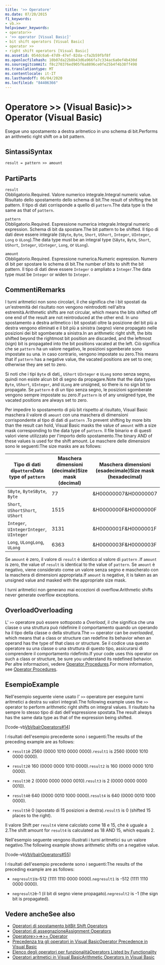 ```yaml
---
title: '>> Operatore'
ms.date: 07/20/2015
f1_keywords:
- vb.>>
helpviewer_keywords:
- operator>>
- '>> operator [Visual Basic]'
- bit shift operators [Visual Basic]
- operator >>
- right shift operators [Visual Basic]
ms.assetid: 054dc6a6-47d9-47ef-82da-cfa2b59fbf8f
ms.openlocfilehash: 10b07da22b8b43d6a966fa7c334ac6a0ef4b430d
ms.sourcegitcommit: f8c270376ed905f6a8896ce0fe25b4f4b38ff498
ms.translationtype: MT
ms.contentlocale: it-IT
ms.lasthandoff: 06/04/2020
ms.locfileid: "84406366"
---
```

# <a name="-operator-visual-basic"></a><span data-ttu-id="21e78-102">Operatore >> (Visual Basic)</span><span class="sxs-lookup"><span data-stu-id="21e78-102">>> Operator (Visual Basic)</span></span>
<span data-ttu-id="21e78-103">Esegue uno spostamento a destra aritmetico in uno schema di bit.</span><span class="sxs-lookup"><span data-stu-id="21e78-103">Performs an arithmetic right shift on a bit pattern.</span></span>  
  
## <a name="syntax"></a><span data-ttu-id="21e78-104">Sintassi</span><span class="sxs-lookup"><span data-stu-id="21e78-104">Syntax</span></span>  
  
```vb  
result = pattern >> amount  
```  
  
## <a name="parts"></a><span data-ttu-id="21e78-105">Parti</span><span class="sxs-lookup"><span data-stu-id="21e78-105">Parts</span></span>  
 `result`  
 <span data-ttu-id="21e78-106">Obbligatorio.</span><span class="sxs-lookup"><span data-stu-id="21e78-106">Required.</span></span> <span data-ttu-id="21e78-107">Valore numerico integrale.</span><span class="sxs-lookup"><span data-stu-id="21e78-107">Integral numeric value.</span></span> <span data-ttu-id="21e78-108">Risultato dello spostamento dello schema di bit.</span><span class="sxs-lookup"><span data-stu-id="21e78-108">The result of shifting the bit pattern.</span></span> <span data-ttu-id="21e78-109">Il tipo di dati corrisponde a quello di `pattern`.</span><span class="sxs-lookup"><span data-stu-id="21e78-109">The data type is the same as that of `pattern`.</span></span>  
  
 `pattern`  
 <span data-ttu-id="21e78-110">Obbligatorio.</span><span class="sxs-lookup"><span data-stu-id="21e78-110">Required.</span></span> <span data-ttu-id="21e78-111">Espressione numerica integrale.</span><span class="sxs-lookup"><span data-stu-id="21e78-111">Integral numeric expression.</span></span> <span data-ttu-id="21e78-112">Schema di bit da spostare.</span><span class="sxs-lookup"><span data-stu-id="21e78-112">The bit pattern to be shifted.</span></span> <span data-ttu-id="21e78-113">Il tipo di dati deve essere integrale (`SByte`, `Byte`, `Short`, `UShort`, `Integer`, `UInteger`, `Long` o `ULong`).</span><span class="sxs-lookup"><span data-stu-id="21e78-113">The data type must be an integral type (`SByte`, `Byte`, `Short`, `UShort`, `Integer`, `UInteger`, `Long`, or `ULong`).</span></span>  
  
 `amount`  
 <span data-ttu-id="21e78-114">Obbligatorio.</span><span class="sxs-lookup"><span data-stu-id="21e78-114">Required.</span></span> <span data-ttu-id="21e78-115">Espressione numerica.</span><span class="sxs-lookup"><span data-stu-id="21e78-115">Numeric expression.</span></span> <span data-ttu-id="21e78-116">Numero di bit per spostare lo schema di bit.</span><span class="sxs-lookup"><span data-stu-id="21e78-116">The number of bits to shift the bit pattern.</span></span> <span data-ttu-id="21e78-117">Il tipo di dati deve essere `Integer` o ampliato a `Integer`.</span><span class="sxs-lookup"><span data-stu-id="21e78-117">The data type must be `Integer` or widen to `Integer`.</span></span>  
  
## <a name="remarks"></a><span data-ttu-id="21e78-118">Commenti</span><span class="sxs-lookup"><span data-stu-id="21e78-118">Remarks</span></span>  
 <span data-ttu-id="21e78-119">I turni aritmetici non sono circolari, il che significa che i bit spostati da un'estremità del risultato non vengono reintrodotti nell'altra estremità.</span><span class="sxs-lookup"><span data-stu-id="21e78-119">Arithmetic shifts are not circular, which means the bits shifted off one end of the result are not reintroduced at the other end.</span></span> <span data-ttu-id="21e78-120">In uno spostamento a destra aritmetico i bit spostati oltre la posizione del bit più a destra vengono eliminati e il bit più a sinistra (segno) viene propagato nelle posizioni dei bit sgomberate a sinistra.</span><span class="sxs-lookup"><span data-stu-id="21e78-120">In an arithmetic right shift, the bits shifted beyond the rightmost bit position are discarded, and the leftmost (sign) bit is propagated into the bit positions vacated at the left.</span></span> <span data-ttu-id="21e78-121">Ciò significa che se `pattern` ha un valore negativo, le posizioni sgomberate sono impostate su una. in caso contrario, vengono impostate su zero.</span><span class="sxs-lookup"><span data-stu-id="21e78-121">This means that if `pattern` has a negative value, the vacated positions are set to one; otherwise they are set to zero.</span></span>  
  
 <span data-ttu-id="21e78-122">Si noti che i tipi `Byte` di dati,, `UShort` `UInteger` e `ULong` sono senza segno, quindi non esiste alcun bit di segno da propagare.</span><span class="sxs-lookup"><span data-stu-id="21e78-122">Note that the data types `Byte`, `UShort`, `UInteger`, and `ULong` are unsigned, so there is no sign bit to propagate.</span></span> <span data-ttu-id="21e78-123">Se `pattern` è di un tipo senza segno, le posizioni sgomberate vengono sempre impostate su zero.</span><span class="sxs-lookup"><span data-stu-id="21e78-123">If `pattern` is of any unsigned type, the vacated positions are always set to zero.</span></span>  
  
 <span data-ttu-id="21e78-124">Per impedire lo spostamento di più bit rispetto al risultato, Visual Basic maschera il valore di `amount` con una maschera di dimensioni corrispondente al tipo di dati di `pattern` .</span><span class="sxs-lookup"><span data-stu-id="21e78-124">To prevent shifting by more bits than the result can hold, Visual Basic masks the value of `amount` with a size mask corresponding to the data type of `pattern`.</span></span> <span data-ttu-id="21e78-125">Il file binario e di questi valori viene utilizzato per l'importo dello spostamento.</span><span class="sxs-lookup"><span data-stu-id="21e78-125">The binary AND of these values is used for the shift amount.</span></span> <span data-ttu-id="21e78-126">Le maschere delle dimensioni sono le seguenti:</span><span class="sxs-lookup"><span data-stu-id="21e78-126">The size masks are as follows:</span></span>  
  
|<span data-ttu-id="21e78-127">Tipo di dati di`pattern`</span><span class="sxs-lookup"><span data-stu-id="21e78-127">Data type of `pattern`</span></span>|<span data-ttu-id="21e78-128">Maschera dimensioni (decimale)</span><span class="sxs-lookup"><span data-stu-id="21e78-128">Size mask (decimal)</span></span>|<span data-ttu-id="21e78-129">Maschera dimensioni (esadecimale)</span><span class="sxs-lookup"><span data-stu-id="21e78-129">Size mask (hexadecimal)</span></span>|  
|----------------------------|---------------------------|-------------------------------|  
|<span data-ttu-id="21e78-130">`SByte`, `Byte`</span><span class="sxs-lookup"><span data-stu-id="21e78-130">`SByte`, `Byte`</span></span>|<span data-ttu-id="21e78-131">7</span><span class="sxs-lookup"><span data-stu-id="21e78-131">7</span></span>|<span data-ttu-id="21e78-132">&H00000007</span><span class="sxs-lookup"><span data-stu-id="21e78-132">&H00000007</span></span>|  
|<span data-ttu-id="21e78-133">`Short`, `UShort`</span><span class="sxs-lookup"><span data-stu-id="21e78-133">`Short`, `UShort`</span></span>|<span data-ttu-id="21e78-134">15</span><span class="sxs-lookup"><span data-stu-id="21e78-134">15</span></span>|<span data-ttu-id="21e78-135">&H0000000F</span><span class="sxs-lookup"><span data-stu-id="21e78-135">&H0000000F</span></span>|  
|<span data-ttu-id="21e78-136">`Integer`, `UInteger`</span><span class="sxs-lookup"><span data-stu-id="21e78-136">`Integer`, `UInteger`</span></span>|<span data-ttu-id="21e78-137">31</span><span class="sxs-lookup"><span data-stu-id="21e78-137">31</span></span>|<span data-ttu-id="21e78-138">&H0000001F</span><span class="sxs-lookup"><span data-stu-id="21e78-138">&H0000001F</span></span>|  
|<span data-ttu-id="21e78-139">`Long`, `ULong`</span><span class="sxs-lookup"><span data-stu-id="21e78-139">`Long`, `ULong`</span></span>|<span data-ttu-id="21e78-140">63</span><span class="sxs-lookup"><span data-stu-id="21e78-140">63</span></span>|<span data-ttu-id="21e78-141">&H0000003F</span><span class="sxs-lookup"><span data-stu-id="21e78-141">&H0000003F</span></span>|  
  
 <span data-ttu-id="21e78-142">Se `amount` è zero, il valore di `result` è identico al valore di `pattern` .</span><span class="sxs-lookup"><span data-stu-id="21e78-142">If `amount` is zero, the value of `result` is identical to the value of `pattern`.</span></span> <span data-ttu-id="21e78-143">Se `amount` è negativo, viene considerato come un valore senza segno e mascherato con la maschera di dimensioni appropriata.</span><span class="sxs-lookup"><span data-stu-id="21e78-143">If `amount` is negative, it is taken as an unsigned value and masked with the appropriate size mask.</span></span>  
  
 <span data-ttu-id="21e78-144">I turni aritmetici non generano mai eccezioni di overflow.</span><span class="sxs-lookup"><span data-stu-id="21e78-144">Arithmetic shifts never generate overflow exceptions.</span></span>  
  
## <a name="overloading"></a><span data-ttu-id="21e78-145">Overload</span><span class="sxs-lookup"><span data-stu-id="21e78-145">Overloading</span></span>  
 <span data-ttu-id="21e78-146">L' `>>` operatore può essere sottoposto a *Overload*, il che significa che una classe o una struttura può ridefinire il comportamento quando un operando ha il tipo della classe o della struttura.</span><span class="sxs-lookup"><span data-stu-id="21e78-146">The `>>` operator can be *overloaded*, which means that a class or structure can redefine its behavior when an operand has the type of that class or structure.</span></span> <span data-ttu-id="21e78-147">Se il codice usa questo operatore su una classe o una struttura di questo tipo, assicurarsi di comprendere il comportamento ridefinito.</span><span class="sxs-lookup"><span data-stu-id="21e78-147">If your code uses this operator on such a class or structure, be sure you understand its redefined behavior.</span></span> <span data-ttu-id="21e78-148">Per altre informazioni, vedere [Operator Procedures](../../programming-guide/language-features/procedures/operator-procedures.md).</span><span class="sxs-lookup"><span data-stu-id="21e78-148">For more information, see [Operator Procedures](../../programming-guide/language-features/procedures/operator-procedures.md).</span></span>  
  
## <a name="example"></a><span data-ttu-id="21e78-149">Esempio</span><span class="sxs-lookup"><span data-stu-id="21e78-149">Example</span></span>  
 <span data-ttu-id="21e78-150">Nell'esempio seguente viene usato l' `>>` operatore per eseguire turni aritmetici a destra su valori integrali.</span><span class="sxs-lookup"><span data-stu-id="21e78-150">The following example uses the `>>` operator to perform arithmetic right shifts on integral values.</span></span> <span data-ttu-id="21e78-151">Il risultato ha sempre lo stesso tipo di dati dell'espressione spostata.</span><span class="sxs-lookup"><span data-stu-id="21e78-151">The result always has the same data type as that of the expression being shifted.</span></span>  
  
 [!code-vb[VbVbalrOperators#14](~/samples/snippets/visualbasic/VS_Snippets_VBCSharp/VbVbalrOperators/VB/Class1.vb#14)]  
  
 <span data-ttu-id="21e78-152">I risultati dell'esempio precedente sono i seguenti:</span><span class="sxs-lookup"><span data-stu-id="21e78-152">The results of the preceding example are as follows:</span></span>  
  
- <span data-ttu-id="21e78-153">`result1`è 2560 (0000 1010 0000 0000).</span><span class="sxs-lookup"><span data-stu-id="21e78-153">`result1` is 2560 (0000 1010 0000 0000).</span></span>  
  
- <span data-ttu-id="21e78-154">`result2`è 160 (0000 0000 1010 0000).</span><span class="sxs-lookup"><span data-stu-id="21e78-154">`result2` is 160 (0000 0000 1010 0000).</span></span>  
  
- <span data-ttu-id="21e78-155">`result3`è 2 (0000 0000 0000 0010).</span><span class="sxs-lookup"><span data-stu-id="21e78-155">`result3` is 2 (0000 0000 0000 0010).</span></span>  
  
- <span data-ttu-id="21e78-156">`result4`è 640 (0000 0010 1000 0000).</span><span class="sxs-lookup"><span data-stu-id="21e78-156">`result4` is 640 (0000 0010 1000 0000).</span></span>  
  
- <span data-ttu-id="21e78-157">`result5`è 0 (spostato di 15 posizioni a destra).</span><span class="sxs-lookup"><span data-stu-id="21e78-157">`result5` is 0 (shifted 15 places to the right).</span></span>  
  
 <span data-ttu-id="21e78-158">Il valore Shift per `result4` viene calcolato come 18 e 15, che è uguale a 2.</span><span class="sxs-lookup"><span data-stu-id="21e78-158">The shift amount for `result4` is calculated as 18 AND 15, which equals 2.</span></span>  
  
 <span data-ttu-id="21e78-159">Nell'esempio seguente vengono illustrati i turni aritmetici su un valore negativo.</span><span class="sxs-lookup"><span data-stu-id="21e78-159">The following example shows arithmetic shifts on a negative value.</span></span>  
  
 [!code-vb[VbVbalrOperators#55](~/samples/snippets/visualbasic/VS_Snippets_VBCSharp/VbVbalrOperators/VB/Class1.vb#55)]  
  
 <span data-ttu-id="21e78-160">I risultati dell'esempio precedente sono i seguenti:</span><span class="sxs-lookup"><span data-stu-id="21e78-160">The results of the preceding example are as follows:</span></span>  
  
- <span data-ttu-id="21e78-161">`negresult1`is-512 (1111 1110 0000 0000).</span><span class="sxs-lookup"><span data-stu-id="21e78-161">`negresult1` is -512 (1111 1110 0000 0000).</span></span>  
  
- <span data-ttu-id="21e78-162">`negresult2`è-1 (il bit di segno viene propagato).</span><span class="sxs-lookup"><span data-stu-id="21e78-162">`negresult2` is -1 (the sign bit is propagated).</span></span>  
  
## <a name="see-also"></a><span data-ttu-id="21e78-163">Vedere anche</span><span class="sxs-lookup"><span data-stu-id="21e78-163">See also</span></span>

- [<span data-ttu-id="21e78-164">Operatori di spostamento bit</span><span class="sxs-lookup"><span data-stu-id="21e78-164">Bit Shift Operators</span></span>](bit-shift-operators.md)
- [<span data-ttu-id="21e78-165">Operatori di assegnazione</span><span class="sxs-lookup"><span data-stu-id="21e78-165">Assignment Operators</span></span>](assignment-operators.md)
- [<span data-ttu-id="21e78-166">Operatore>>=</span><span class="sxs-lookup"><span data-stu-id="21e78-166">>>= Operator</span></span>](right-shift-assignment-operator.md)
- [<span data-ttu-id="21e78-167">Precedenza tra gli operatori in Visual Basic</span><span class="sxs-lookup"><span data-stu-id="21e78-167">Operator Precedence in Visual Basic</span></span>](operator-precedence.md)
- [<span data-ttu-id="21e78-168">Elenco degli operatori per funzionalità</span><span class="sxs-lookup"><span data-stu-id="21e78-168">Operators Listed by Functionality</span></span>](operators-listed-by-functionality.md)
- [<span data-ttu-id="21e78-169">Operatori aritmetici in Visual Basic</span><span class="sxs-lookup"><span data-stu-id="21e78-169">Arithmetic Operators in Visual Basic</span></span>](../../programming-guide/language-features/operators-and-expressions/arithmetic-operators.md)
